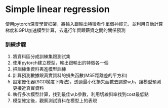 # Simple linear regression
使用pytorch深度學習框架，將輸入跟輸出特徵看作單個神經元，並利用自動計算梯度和GPU加速模型計算，去進行年資跟薪資之間的關係預測

### 訓練步驟
1. 將資料區分成訓練集跟測試集<br>
2. 使用pytorch建立模型，輸出跟輸出的特徵各一個<br>
3. 把訓練集資料丟進模型訓練<br>
4. 計算預測數據跟真實資料的損失函數(MSE距離差的平方和)<br>
5. 設定優化器(SGD梯度下降法)，透過最小化損失函數去調整w,b，讓模型預測更接近真實資料<br>
6. 執行多次模型計算，找到最佳w,b參數，利用切線斜率找到cost最低點<br>
7. 模型確定後，觀察測試資料在模型上的表現
